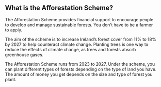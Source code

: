 ##  What is the Afforestation Scheme?

The Afforestation Scheme provides financial support to encourage people to
develop and manage sustainable forests. You don't have to be a farmer to
apply.

The aim of the scheme is to increase Ireland’s forest cover from 11% to 18% by
2027 to help counteract climate change. Planting trees is one way to reduce
the effects of climate change, as trees and forests absorb greenhouse gases.

The Afforestation Scheme runs from 2023 to 2027. Under the scheme, you can
plant different types of forests depending on the type of land you have. The
amount of money you get depends on the size and type of forest you plant.
